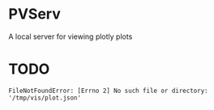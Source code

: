 # PVServ

A local server for viewing plotly plots

# TODO
`FileNotFoundError: [Errno 2] No such file or directory: '/tmp/vis/plot.json'`
